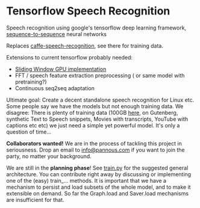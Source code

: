 # Tensorflow Speech Recognition
Speech recognition using google's tensorflow deep learning framework, [sequence-to-sequence](https://www.tensorflow.org/versions/master/tutorials/seq2seq/index.html) neural networks

Replaces [caffe-speech-recognition](https://github.com/pannous/caffe-speech-recognition), see there for training data.

Extensions to current tensorflow probably needed:

* [Sliding Window GPU implementation](https://github.com/tensorflow/tensorflow/issues/211)
* FFT / speech feature extraction preprocessing ( or same model with pretraining?)
* Continuous seq2seq adaptation

Ultimate goal:
Create a decent standalone speech recognition for Linux etc.
Some people say we have the models but not enough training data.
We disagree: There is plenty of training data (100GB [here](http://www.openslr.org/12), on Gutenberg, synthetic Text to Speech snippets, Movies with transcripts, YouTube with captions etc etc) we just need a simple yet powerful model. It's only a question of time...


**Collaborators wanted!** We are in the process of tackling this project in seriousness. Drop an email to info@pannous.com if you want to join the party, no matter your background.

We are still in the **planning phase**! See [train.py](https://github.com/pannous/tensorflow-speech-recognition/blob/master/train.py) for the suggested general architecture. You can contribute right away by discussing or implementing one of the (easy) train_... methods. It is important that we have a mechanism to persist and load subsets of the whole model, and to make it extensible on demand. So far the Graph.load and Saver.load mechanisms are insufficient for that. 